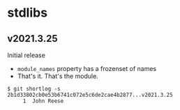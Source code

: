 stdlibs
=======

v2021.3.25
----------

Initial release

* `module_names` property has a frozenset of names
* That's it. That's the module.

```
$ git shortlog -s 2b1d33802cb0e53b6741c072e5c6de2cae4b2877...v2021.3.25
     1	John Reese
```

